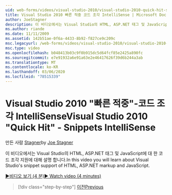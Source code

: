 ```yaml
---
uid: web-forms/videos/visual-studio-2010/visual-studio-2010-quick-hit-snippets-intellisense
title: Visual Studio 2010 빠른 적중 코드 조각 IntelliSense | Microsoft Docs
author: JoeStagner
description: 이 비디오에서는 Visual Studio의 HTML, ASP.NET 태그 및 JavaScript에 대 한 코드 조각 지원에 대해 설명 합니다.
ms.author: riande
ms.date: 11/11/2009
ms.assetid: 142b51ae-0f6a-4433-8b92-f827ce9c209c
msc.legacyurl: /web-forms/videos/visual-studio-2010/visual-studio-2010-quick-hit-snippets-intellisense
msc.type: video
ms.openlocfilehash: b048413b03c9f0b915dc5d64fcf85e2425a890fc
ms.sourcegitcommit: e7e91932a6e91a63e2e46417626f39d6b244a3ab
ms.translationtype: MT
ms.contentlocale: ko-KR
ms.lasthandoff: 03/06/2020
ms.locfileid: "78515339"
---
```

# <a name="visual-studio-2010-quick-hit---snippets-intellisense"></a><span data-ttu-id="d967d-103">Visual Studio 2010 "빠른 적중"-코드 조각 IntelliSense</span><span class="sxs-lookup"><span data-stu-id="d967d-103">Visual Studio 2010 "Quick Hit" - Snippets IntelliSense</span></span>

<span data-ttu-id="d967d-104">만든 사람 [Stagner](https://github.com/JoeStagner)</span><span class="sxs-lookup"><span data-stu-id="d967d-104">by [Joe Stagner](https://github.com/JoeStagner)</span></span>

<span data-ttu-id="d967d-105">이 비디오에서는 Visual Studio의 HTML, ASP.NET 태그 및 JavaScript에 대 한 코드 조각 지원에 대해 설명 합니다.</span><span class="sxs-lookup"><span data-stu-id="d967d-105">In this video you will learn about Visual Studio's snippet support of HTML, ASP.NET markup and JavaScript.</span></span>

[<span data-ttu-id="d967d-106">&#9654;비디오 보기 (4 분)</span><span class="sxs-lookup"><span data-stu-id="d967d-106">&#9654; Watch video (4 minutes)</span></span>](https://channel9.msdn.com/Blogs/ASP-NET-Site-Videos/visual-studio-2010-quick-hit-snippets-intellisense)

> [!div class="step-by-step"]
> [<span data-ttu-id="d967d-107">이전</span><span class="sxs-lookup"><span data-stu-id="d967d-107">Previous</span></span>](visual-studio-2010-quick-hit-websites-instead-of-web-projects.md)
